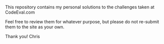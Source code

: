 This repository contains my personal solutions to the challenges taken at CodeEval.com

Feel free to review them for whatever purpose, but please do not re-submit them to the site as your own.

Thank you!
Chris